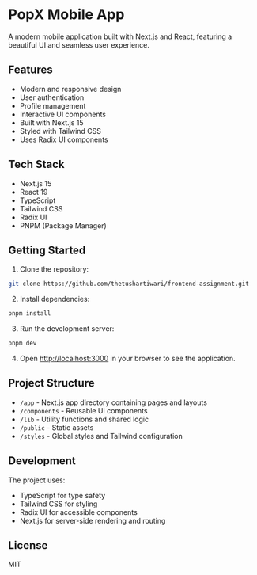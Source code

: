 # PopX Mobile App

A modern mobile application built with Next.js and React, featuring a beautiful UI and seamless user experience.

## Features

- Modern and responsive design
- User authentication
- Profile management
- Interactive UI components
- Built with Next.js 15
- Styled with Tailwind CSS
- Uses Radix UI components

## Tech Stack

- Next.js 15
- React 19
- TypeScript
- Tailwind CSS
- Radix UI
- PNPM (Package Manager)

## Getting Started

1. Clone the repository:
```bash
git clone https://github.com/thetushartiwari/frontend-assignment.git
```

2. Install dependencies:
```bash
pnpm install
```

3. Run the development server:
```bash
pnpm dev
```

4. Open [http://localhost:3000](http://localhost:3000) in your browser to see the application.

## Project Structure

- `/app` - Next.js app directory containing pages and layouts
- `/components` - Reusable UI components
- `/lib` - Utility functions and shared logic
- `/public` - Static assets
- `/styles` - Global styles and Tailwind configuration

## Development

The project uses:
- TypeScript for type safety
- Tailwind CSS for styling
- Radix UI for accessible components
- Next.js for server-side rendering and routing

## License

MIT 